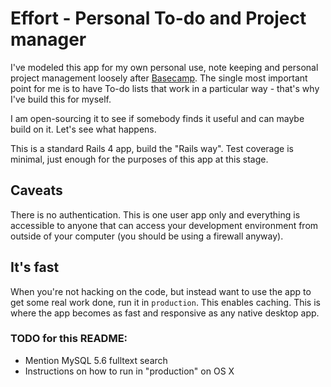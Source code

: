 # Effort - Personal To-do and Project manager

I've modeled this app for my own personal use, note keeping and personal project management loosely after [Basecamp](https://basecamp.com/). The single most important point for me is to have To-do lists that work in a particular way - that's why I've build this for myself.

I am open-sourcing it to see if somebody finds it useful and can maybe build on it. Let's see what happens.

This is a standard Rails 4 app, build the "Rails way". Test coverage is minimal, just enough for the purposes of this app at this stage.

## Caveats

There is no authentication. This is one user app only and everything is accessible to anyone that can access your development environment from outside of your computer (you should be using a firewall anyway).

## It's fast

When you're not hacking on the code, but instead want to use the app to get some real work done, run it in `production`. This enables caching. This is where the app becomes as fast and responsive as any native desktop app.

### TODO for this README: 

- Mention MySQL 5.6 fulltext search
- Instructions on how to run in "production" on OS X

